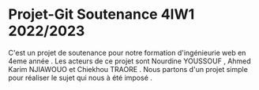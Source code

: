 # Projet-Git Soutenance 4IW1 2022/2023  

C'est un projet de soutenance pour notre formation d'ingénieurie web en 4eme année . Les acteurs de ce projet sont Nourdine YOUSSOUF , Ahmed Karim NJIAWOUO et Chiekhou TRAORE . Nous partons d'un projet simple pour réaliser le sujet qui nous à été imposé .


